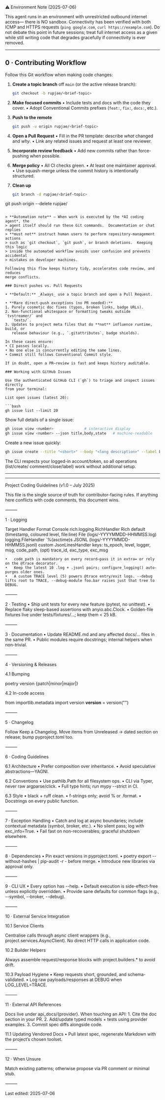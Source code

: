 ⚠️  Environment Note (2025-07-06)

This agent runs in an environment with unrestricted outbound internet access—
there is NO sandbox. Connectivity has been verified with both ICMP and
HTTPS requests (`ping google.com`, `curl https://example.com`). Do not debate
this point in future sessions; treat full internet access as a given while
still writing code that degrades gracefully if connectivity is ever removed.

---

## 0 · Contributing Workflow

Follow this Git workflow when making code changes:

1. **Create a topic branch** off `main` (or the active release branch):
   ```bash
   git checkout -b rupjae/<brief-topic>
   ```

2. **Make focused commits**
   • Include tests and docs with the code they cover.
   • Adopt Conventional Commits prefixes (`feat:`, `fix:`, `docs:`, etc.).

3. **Push to the remote**
   ```bash
   git push -u origin rupjae/<brief-topic>
   ```

4. **Open a Pull Request**
   • Fill in the PR template: describe _what_ changed and _why_.
   • Link any related issues and request at least one reviewer.

5. **Incorporate review feedback**
   • Add new commits rather than force-pushing when possible.

6. **Merge policy**
   • All CI checks green.
   • At least one maintainer approval.
   • Use squash-merge unless the commit history is intentionally structured.

7. **Clean up**
   ```bash
   git branch -d rupjae/<brief-topic>
  git push origin --delete rupjae/<brief-topic>
  ```

> **Automation note** – When work is executed by the *AI coding agent*, the
> agent itself should run these Git commands.  Documentation or chat replies
> **must not** instruct human users to perform repository-management actions
> such as `git checkout`, `git push`, or branch deletions.  Keeping this logic
> inside the automated workflow avoids user confusion and prevents accidental
> mistakes on developer machines.

Following this flow keeps history tidy, accelerates code review, and reduces
merge conflicts.

### Direct pushes vs. Pull Requests

• **Default:** _Always_ use a topic branch and open a Pull Request.

• **Rare direct-push exceptions (no PR needed):**
  1. Purely cosmetic doc fixes (typos, broken links, badge URLs).
  2. Non-functional whitespace or formatting tweaks outside `tvstreamer/` and
     `tests/`.
  3. Updates to project meta files that do **not** influence runtime, build, or
     release behaviour (e.g., `.gitattributes`, badge shields).

  In these cases ensure:
  • CI passes locally.
  • No one else is concurrently editing the same lines.
  • Commit still follows Conventional Commit style.

If in doubt, open a PR—review is fast and keeps history auditable.

### Working with GitHub Issues

Use the authenticated GitHub CLI (`gh`) to triage and inspect issues directly
from your terminal:

List open issues (latest 20):

```bash
gh issue list --limit 20
```

Show full details of a single issue:

```bash
gh issue view <number>              # interactive display
gh issue view <number> --json title,body,state   # machine-readable
```

Create a new issue quickly:

```bash
gh issue create --title "<short>" --body "<long description>" --label bug
```

The CLI respects your logged-in account/token, so all operations (list/create/
comment/close/label) work without additional setup.

---

---

Project Coding Guidelines (v1.0 – July 2025)

This file is the single source of truth for contributor-facing rules. If anything here conflicts with code comments, this document wins.

⸻

1 · Logging

Target	Handler	Format
Console	rich.logging.RichHandler	Rich default (timestamp, coloured level, file:line)
File (logs/<project>-YYYYMMDD-HHMMSS.log)	logging.FileHandler	`%(asctime)s
JSONL (logs/<project>-YYYYMMDD-HHMMSS.jsonl)	custom JsonLinesHandler	keys: ts_epoch, level, logger, msg, code_path, (opt) trace_id, exc_type, exc_msg

	•	code_path is mandatory on every record—pass it in extra= or rely on the @trace decorator.
	•	Keep the latest 10 .log + .jsonl pairs; configure_logging() auto-purges older ones.
	•	A custom TRACE level (5) powers @trace entry/exit logs. --debug lifts root to TRACE, --debug-module foo.bar raises just that tree to DEBUG.

⸻

2 · Testing
	•	Ship unit tests for every new feature (pytest, no unittest).
	•	Replace flaky sleep-based assertions with anyio.abc.Clock.
	•	Golden-file fixtures live under tests/fixtures/…; keep them < 25 kB.

⸻

3 · Documentation
	•	Update README.md and any affected docs/… files in the same PR.
	•	Public modules require docstrings; internal helpers when non-trivial.

⸻

4 · Versioning & Releases

4.1 Bumping

poetry version {patch|minor|major|<exact>}

4.2 In-code access

from importlib.metadata import version
__version__ = version("<project>")


⸻

5 · Changelog

Follow Keep a Changelog. Move items from Unreleased → dated section on release; bump pyproject.toml too.

⸻

6 · Coding Guidelines

6.1 Architecture
	•	Prefer composition over inheritance.
	•	Avoid speculative abstractions—YAGNI.

6.2 Conventions
	•	Use pathlib.Path for all filesystem ops.
	•	CLI via Typer, never raw argparse/click.
	•	Full type hints; run mypy --strict in CI.

6.3 Style
	•	black + ruff clean.
	•	f-strings only; avoid % or .format.
	•	Docstrings on every public function.

⸻

7 · Exception Handling
	•	Catch and log at async boundaries; include contextual metadata (symbol, broker, etc.).
	•	No silent pass; log with exc_info=True.
	•	Fail fast on non-recoverables; graceful shutdown elsewhere.

⸻

8 · Dependencies
	•	Pin exact versions in pyproject.toml.
	•	poetry export --without-hashes | pip-audit -r - before merge.
	•	Introduce new libraries via approval only.

⸻

9 · CLI UX
	•	Every option has --help.
	•	Default execution is side-effect-free unless explicitly overridden.
	•	Provide sane defaults for common flags (e.g., --symbol, --broker, --debug).

⸻

10 · External Service Integration

10.1 Service Clients

Centralise calls through async client wrappers (e.g., project.services.AsyncClient). No direct HTTP calls in application code.

10.2 Builder Helpers

Always assemble request/response blocks with project.builders.* to avoid drift.

10.3 Payload Hygiene
	•	Keep requests short, grounded, and schema-validated.
	•	Log raw payloads/responses at DEBUG when LOG_LEVEL=TRACE.

⸻

11 · External API References

Docs live under api_docs/{provider}.
When touching an API:
	1.	Cite the doc section in your PR.
	2.	Add/update typed models + tests using provider examples.
	3.	Commit spec diffs alongside code.

11.1 Updating Vendored Docs
	•	Pull latest spec, regenerate Markdown with the project’s chosen toolset.

⸻

12 · When Unsure

Match existing patterns; otherwise propose via PR comment or minimal stub.

⸻

Last edited: 2025-07-06
